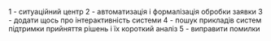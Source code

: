 1 - ситуаційний центр
2 - автоматизація і формалізація обробки заявки
3 - додати щось про інтерактивність системи
4 - пошук прикладів систем підтримки прийняття рішень і їх короткий аналіз
5 - виправити помилки
